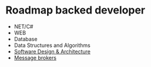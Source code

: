 # Roadmap backed developer
- NET/C#
- WEB
- Database
- Data Structures and Algorithms
- [Software Design & Architecture](docs/SoftwareDesign&Architecture/SoftwareDesign&Architecture.md)
- [Message brokers](docs/MessageBrokers/MessageBrokers.md)
